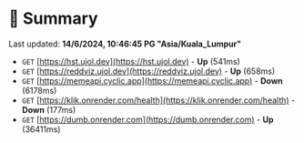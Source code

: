 # 📖 Summary
Last updated: **14/6/2024, 10:46:45 PG "Asia/Kuala_Lumpur"**

- `GET` [https://hst.ujol.dev](https://hst.ujol.dev) - **Up** (541ms)
- `GET` [https://reddviz.ujol.dev](https://reddviz.ujol.dev) - **Up** (658ms)
- `GET` [https://memeapi.cyclic.app](https://memeapi.cyclic.app) - **Down** (6178ms)
- `GET` [https://klik.onrender.com/health](https://klik.onrender.com/health) - **Down** (177ms)
- `GET` [https://dumb.onrender.com](https://dumb.onrender.com) - **Up** (36411ms)
